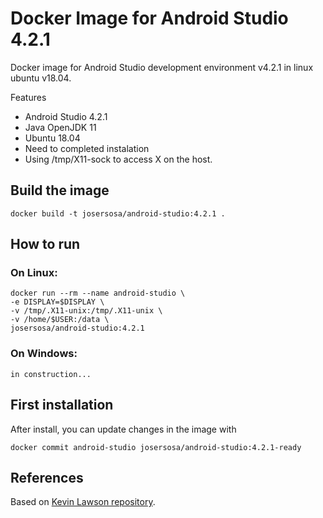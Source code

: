 # Docker Image for Android Studio 4.2.1 

Docker image for Android Studio development environment v4.2.1 in linux ubuntu v18.04. 

Features

- Android Studio 4.2.1
- Java OpenJDK 11
- Ubuntu 18.04 
- Need to completed instalation
- Using /tmp/X11-sock to access X on the host.

## Build the image

```
docker build -t josersosa/android-studio:4.2.1 .
```



## How to run

### On Linux:

```
docker run --rm --name android-studio \
-e DISPLAY=$DISPLAY \
-v /tmp/.X11-unix:/tmp/.X11-unix \
-v /home/$USER:/data \
josersosa/android-studio:4.2.1 
```

### On Windows:

```
in construction...
```

## First installation



After install, you can update changes in the image with

```
docker commit android-studio josersosa/android-studio:4.2.1-ready
```



## References

Based on [Kevin Lawson repository](https://github.com/kelvinlawson/dockerfile-android-studio).
